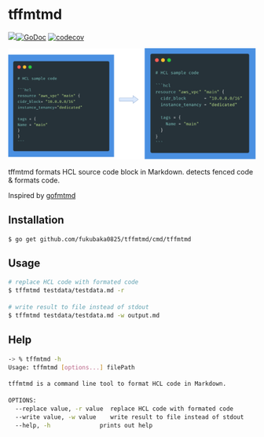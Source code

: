 # tffmtmd

<img src="https://img.shields.io/badge/go-v1.13-blue.svg"/>[![GoDoc](https://godoc.org/github.com/po3rin/gofmtmd?status.svg)](https://godoc.org/github.com/fukubaka0825/tffmtmd) [![codecov](https://codecov.io/gh/fukubaka0825/tffmtmd/branch/master/graph/badge.svg)](https://codecov.io/gh/fukubaka0825/tffmtmd)

<img src="image/cover.png" width="640px"/>

tffmtmd formats HCL source code block in Markdown. detects fenced code & formats code.

Inspired by [gofmtmd](https://github.com/po3rin/gofmtmd)

## Installation

```
$ go get github.com/fukubaka0825/tffmtmd/cmd/tffmtmd
```

## Usage

```bash
# replace HCL code with formated code
$ tffmtmd testdata/testdata.md -r

# write result to file instead of stdout
$ tffmtmd testdata/testdata.md -w output.md
```

## Help

```bash
-> % tffmtmd -h
Usage: tffmtmd [options...] filePath

tffmtmd is a command line tool to format HCL code in Markdown.

OPTIONS:
  --replace value, -r value  replace HCL code with formated code
  --write value, -w value    write result to file instead of stdout
  --help, -h              prints out help
```
